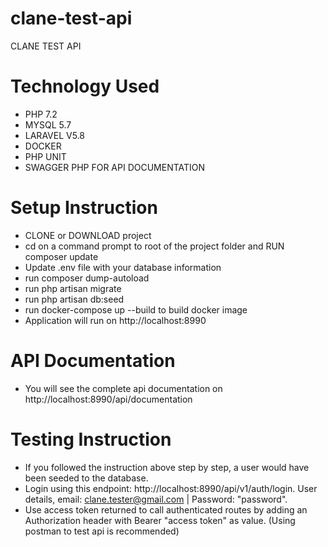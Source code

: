 # clane-test-api

CLANE TEST API

# Technology Used
- PHP 7.2
- MYSQL 5.7
- LARAVEL V5.8
- DOCKER
- PHP UNIT
- SWAGGER PHP FOR API DOCUMENTATION

# Setup Instruction
- CLONE or DOWNLOAD project
- cd on a command prompt to root of the project folder and RUN composer update
- Update .env file with your database information
- run composer dump-autoload
- run php artisan migrate
- run php artisan db:seed
- run docker-compose up --build to build docker image
- Application will run on http://localhost:8990

# API Documentation
- You will see the complete api documentation on http://localhost:8990/api/documentation

# Testing Instruction
- If you followed the instruction above step by step, a user would have been seeded to the database.
- Login using this endpoint: http://localhost:8990/api/v1/auth/login. User details, 
  email: clane.tester@gmail.com | Password: "password".
- Use access token returned to call authenticated routes by adding an Authorization header with Bearer "access token" as         value. (Using postman to test api is recommended)